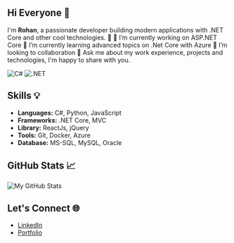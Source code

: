 ## Hi Everyone 👋
I'm **Rohan**, a passionate developer building modern applications with .NET Core and other cool technologies. 🌟
🔭 I’m currently working on ASP.NET Core
🌱 I’m currently learning advanced topics on .Net Core with Azure
👯 I’m looking to collaboration
💬 Ask me about my work experience, projects and technologies, I'm happy to share with you.

![C#](https://img.shields.io/badge/-C%23-239120?style=flat-square&logo=c-sharp&logoColor=white)
![.NET](https://img.shields.io/badge/-DotNet-512BD4?style=flat-square&logo=dotnet&logoColor=white)

## Skills 💡
- **Languages:** C#, Python, JavaScript
- **Frameworks:** .NET Core, MVC
- **Library:** ReactJs, jQuery
- **Tools:** Git, Docker, Azure
- **Database:** MS-SQL, MySQL, Oracle

## GitHub Stats 📈
![My GitHub Stats](https://github-readme-stats.vercel.app/api?username=rohanpin1&show_icons=true&theme=radical)

## Let's Connect 🌐
- [LinkedIn](https://www.linkedin.com/in/rohan-kumawat-7b4a68247/)
- [Portfolio](https://rrohankumawat.github.io/portfolio)
<!--
**rohanpin1/rohanpin1** is a ✨ _special_ ✨ repository because its `README.md` (this file) appears on your GitHub profile.

Here are some ideas to get you started:

- 🔭 I’m currently working on ...
- 🌱 I’m currently learning ...
- 👯 I’m looking to collaborate on ...
- 🤔 I’m looking for help with ...
- 💬 Ask me about ...
- 📫 How to reach me: ...
- 😄 Pronouns: ...
- ⚡ Fun fact: ...
-->
